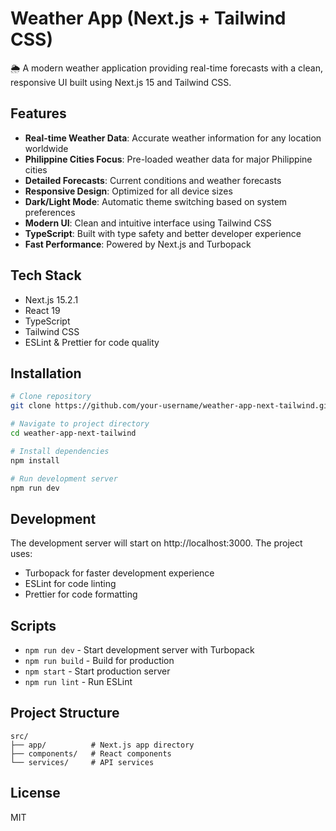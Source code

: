 # Weather App (Next.js + Tailwind CSS)

🌦️ A modern weather application providing real-time forecasts with a clean, responsive UI built using Next.js 15 and Tailwind CSS.

## Features

- **Real-time Weather Data**: Accurate weather information for any location worldwide
- **Philippine Cities Focus**: Pre-loaded weather data for major Philippine cities
- **Detailed Forecasts**: Current conditions and weather forecasts
- **Responsive Design**: Optimized for all device sizes
- **Dark/Light Mode**: Automatic theme switching based on system preferences
- **Modern UI**: Clean and intuitive interface using Tailwind CSS
- **TypeScript**: Built with type safety and better developer experience
- **Fast Performance**: Powered by Next.js and Turbopack

## Tech Stack

- Next.js 15.2.1
- React 19
- TypeScript
- Tailwind CSS
- ESLint & Prettier for code quality

## Installation

```bash
# Clone repository
git clone https://github.com/your-username/weather-app-next-tailwind.git

# Navigate to project directory
cd weather-app-next-tailwind

# Install dependencies
npm install

# Run development server
npm run dev
```

## Development

The development server will start on http://localhost:3000. The project uses:

- Turbopack for faster development experience
- ESLint for code linting
- Prettier for code formatting

## Scripts

- `npm run dev` - Start development server with Turbopack
- `npm run build` - Build for production
- `npm start` - Start production server
- `npm run lint` - Run ESLint

## Project Structure

```
src/
├── app/          # Next.js app directory
├── components/   # React components
└── services/     # API services
```

## License

MIT
